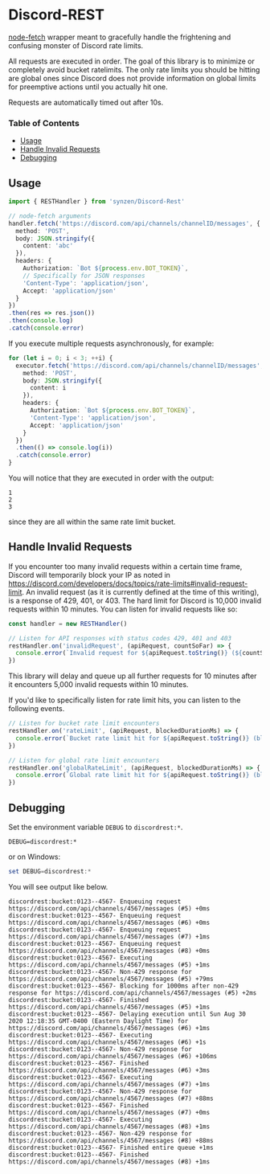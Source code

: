 # Discord-REST

[node-fetch](https://github.com/node-fetch/node-fetch) wrapper meant to gracefully handle the frightening and confusing monster of Discord rate limits.

All requests are executed in order. The goal of this library is to minimize or completely avoid bucket ratelimits. The only rate limits you should be hitting are global ones since Discord does not provide information on global limits for preemptive actions until you actually hit one.

Requests are automatically timed out after 10s.

### Table of Contents
* [Usage](#usage)
* [Handle Invalid Requests](#handle-invalid-requests)
* [Debugging](#debugging)

## Usage
```ts
import { RESTHandler } from 'synzen/Discord-Rest'

// node-fetch arguments
handler.fetch('https://discord.com/api/channels/channelID/messages', {
  method: 'POST',
  body: JSON.stringify({
    content: 'abc'
  }),
  headers: {
    Authorization: `Bot ${process.env.BOT_TOKEN}`,
    // Specifically for JSON responses
    'Content-Type': 'application/json',
    Accept: 'application/json'
  }
})
.then(res => res.json())
.then(console.log)
.catch(console.error)
```
If you execute multiple requests asynchronously, for example:
```ts
for (let i = 0; i < 3; ++i) {
  executor.fetch('https://discord.com/api/channels/channelID/messages', {
    method: 'POST',
    body: JSON.stringify({
      content: i
    }),
    headers: {
      Authorization: `Bot ${process.env.BOT_TOKEN}`,
      'Content-Type': 'application/json',
      Accept: 'application/json'
    }
  })
  .then(() => console.log(i))
  .catch(console.error)
}
```
You will notice that they are executed in order with the output:

```shell
1
2
3
```
since they are all within the same rate limit bucket.

## Handle Invalid Requests

If you encounter too many invalid requests within a certain time frame, Discord will temporarily block your IP as noted in https://discord.com/developers/docs/topics/rate-limits#invalid-request-limit. An invalid request (as it is currently defined at the time of this writing), is a response of 429, 401, or 403. The hard limit for Discord is 10,000 invalid requests within 10 minutes. You can listen for invalid requests like so:

```ts
const handler = new RESTHandler()

// Listen for API responses with status codes 429, 401 and 403
restHandler.on('invalidRequest', (apiRequest, countSoFar) => {
  console.error(`Invalid request for ${apiRequest.toString()} (${countSoFar} total within 10 minutes)`)
})
```

This library will delay and queue up all further requests for 10 minutes after it encounters 5,000 invalid requests within 10 minutes.

If you'd like to specifically listen for rate limit hits, you can listen to the following events.

```ts
// Listen for bucket rate limit encounters
restHandler.on('rateLimit', (apiRequest, blockedDurationMs) => {
  console.error(`Bucket rate limit hit for ${apiRequest.toString()} (blocked for ${blockedDurationMs}ms)`)
})

// Listen for global rate limit encounters
restHandler.on('globalRateLimit', (apiRequest, blockedDurationMs) => {
  console.error(`Global rate limit hit for ${apiRequest.toString()} (blocked for ${blockedDurationMs}ms)`)
})
```

## Debugging

Set the environment variable `DEBUG` to `discordrest:*`.

```shell
DEBUG=discordrest:*
```
or on Windows:
```powershell
set DEBUG=discordrest:*
```
You will see output like below.
```shell
discordrest:bucket:0123--4567- Enqueuing request https://discord.com/api/channels/4567/messages (#5) +0ms
discordrest:bucket:0123--4567- Enqueuing request https://discord.com/api/channels/4567/messages (#6) +0ms
discordrest:bucket:0123--4567- Enqueuing request https://discord.com/api/channels/4567/messages (#7) +1ms
discordrest:bucket:0123--4567- Enqueuing request https://discord.com/api/channels/4567/messages (#8) +0ms
discordrest:bucket:0123--4567- Executing https://discord.com/api/channels/4567/messages (#5) +1ms
discordrest:bucket:0123--4567- Non-429 response for https://discord.com/api/channels/4567/messages (#5) +79ms
discordrest:bucket:0123--4567- Blocking for 1000ms after non-429 response for https://discord.com/api/channels/4567/messages (#5) +2ms
discordrest:bucket:0123--4567- Finished https://discord.com/api/channels/4567/messages (#5) +1ms
discordrest:bucket:0123--4567- Delaying execution until Sun Aug 30 2020 12:18:35 GMT-0400 (Eastern Daylight Time) for https://discord.com/api/channels/4567/messages (#6) +1ms
discordrest:bucket:0123--4567- Executing https://discord.com/api/channels/4567/messages (#6) +1s
discordrest:bucket:0123--4567- Non-429 response for https://discord.com/api/channels/4567/messages (#6) +106ms
discordrest:bucket:0123--4567- Finished https://discord.com/api/channels/4567/messages (#6) +3ms
discordrest:bucket:0123--4567- Executing https://discord.com/api/channels/4567/messages (#7) +1ms
discordrest:bucket:0123--4567- Non-429 response for https://discord.com/api/channels/4567/messages (#7) +88ms
discordrest:bucket:0123--4567- Finished https://discord.com/api/channels/4567/messages (#7) +0ms
discordrest:bucket:0123--4567- Executing https://discord.com/api/channels/4567/messages (#8) +1ms
discordrest:bucket:0123--4567- Non-429 response for https://discord.com/api/channels/4567/messages (#8) +88ms
discordrest:bucket:0123--4567- Finished entire queue +1ms
discordrest:bucket:0123--4567- Finished https://discord.com/api/channels/4567/messages (#8) +1ms
```
